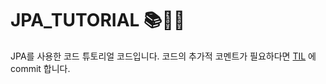 # JPA_TUTORIAL 📚📖💡


JPA를 사용한 코드 튜토리얼 코드입니다.
코드의 추가적 코멘트가 필요하다면 [TIL](https://github.com/AhKong/TIL) 에 commit 합니다.
